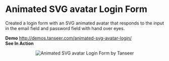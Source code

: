 # Animated SVG avatar Login Form
Created a login form with an SVG animated avatar that responds to the input in the email field and password field with hand over eyes.

__Demo__
http://demos.tanseer.com/animated-svg-avatar-login/
<br>
__See In Action__
<br>
<div style="text-align: center">
  <img src="http://tanseer.com/wp-content/uploads/2019/03/animated-svg-avatar-login-form.gif" alt="Animated SVG avatar Login Form by Tanseer">
  </div>
